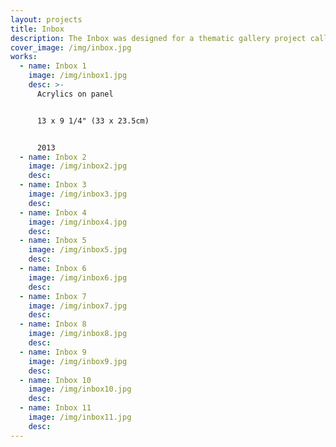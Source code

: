 ```yaml
---
layout: projects
title: Inbox
description: The Inbox was designed for a thematic gallery project called the ‘Elephant in the Room’. Artists were asked to step out of their comfort zone and to create their work(s) on site over a period of 3 days.
cover_image: /img/inbox.jpg
works:
  - name: Inbox 1
    image: /img/inbox1.jpg
    desc: >-
      Acrylics on panel


      13 x 9 1/4" (33 x 23.5cm)


      2013
  - name: Inbox 2
    image: /img/inbox2.jpg
    desc:
  - name: Inbox 3
    image: /img/inbox3.jpg
    desc:
  - name: Inbox 4
    image: /img/inbox4.jpg
    desc:
  - name: Inbox 5
    image: /img/inbox5.jpg
    desc:
  - name: Inbox 6
    image: /img/inbox6.jpg
    desc:
  - name: Inbox 7
    image: /img/inbox7.jpg
    desc:
  - name: Inbox 8
    image: /img/inbox8.jpg
    desc:
  - name: Inbox 9
    image: /img/inbox9.jpg
    desc:
  - name: Inbox 10
    image: /img/inbox10.jpg
    desc:
  - name: Inbox 11
    image: /img/inbox11.jpg
    desc:
---
```

